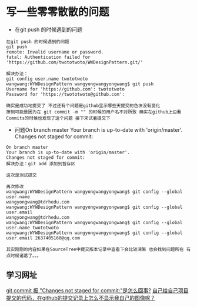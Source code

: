 # 写一些零零散散的问题

* 在git push 的时候遇到的问题

```
在git push 的时候遇到的问题
git push
remote: Invalid username or password.
fatal: Authentication failed for 'https://github.com/twototwoto/WWDesignPattern.git/'

解决办法：
git config user.name twototwoto
wangwang:WYWDesignPattern wangyongwangyongwang$ git push
Username for 'https://github.com': twototwoto
Password for 'https://twototwoto@github.com': 

确实是成功地提交了 不过还有个问题是github显示哪些天提交的色块没有变化
擦侧可能是因为在 git commit -m "" 的时候的用户名不对所致 确实在github上边看Commits的时候也发现了这个问题 接下来试着提交下

```
* 问题On branch master Your branch is up-to-date with 'origin/master'. Changes not staged for commit:

```
On branch master
Your branch is up-to-date with 'origin/master'.
Changes not staged for commit:
解决办法：git add 添加到暂存区

这次是测试提交

再次修改
wangwang:WYWDesignPattern wangyongwangyongwang$ git config --global user.name
wangyongwang@tdrhedu.com
wangwang:WYWDesignPattern wangyongwangyongwang$ git config --global user.email
wangyongwang@tdrhedu.com
wangwang:WYWDesignPattern wangyongwangyongwang$ git config --global user.name twototwoto
wangwang:WYWDesignPattern wangyongwangyongwang$ git config --global user.email 2637405168@qq.com

其实刚刚的内容如果在SourceTree中提交版本记录中查看下会比较清晰 也会找到问题所在 有点时候诸葛了。。。

```

## 学习网址

[git commit 报 "Changes not staged for commit:"是怎么回事?](https://segmentfault.com/q/1010000004428943/a-1020000004451719)
[自己给自己项目提交的代码，在github的提交记录上怎么不显示我自己的图像呢？](https://segmentfault.com/q/1010000002899695)

